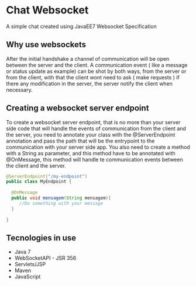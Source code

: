 Chat Websocket
==============

A simple chat created using JavaEE7 Websocket Specification

## Why use websockets

After the initial handshake a channel of communication will be open between the server and the client. A communication event ( like a message or status update as example) can be shot by both ways, from the server or from the client, with that the client wont need to ask ( make requests ) if there any modification in the server, the server notify the client when necessary.


## Creating a websocket server endpoint

To create a websocket server endpoint, that is no more than your server side code that will handle the events of communication from the client and the server, you need to annotate your class with the @ServerEndpoint annotation and pass the path that will be the entrypoint to the communication with your server side app.
You also need to create a method with a String as parameter, and this method have to be annotated with @OnMessage, this method will handle te communication events between the client and the server.

```java
@ServerEndpoint("/my-endpoint")
public class MyEndpoint {
  
  @OnMessage
  public void mensagem(String mensagem){
     //Do something with your message      
  }
  
}
```

## Tecnologies in use
- Java 7
- WebSocketAPI - JSR 356
- Servlets/JSP
- Maven
- JavaScript

